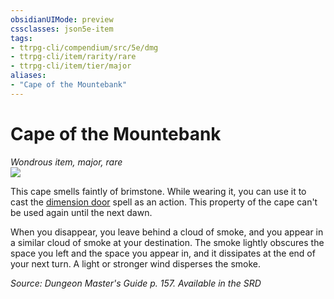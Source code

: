 ```yaml
---
obsidianUIMode: preview
cssclasses: json5e-item
tags:
- ttrpg-cli/compendium/src/5e/dmg
- ttrpg-cli/item/rarity/rare
- ttrpg-cli/item/tier/major
aliases: 
- "Cape of the Mountebank"
---
```

# Cape of the Mountebank
*Wondrous item, major, rare*  
![](/3-Mechanics/CLI/Compendium/items/img/cape-of-the-mountebank.webp#right)


This cape smells faintly of brimstone. While wearing it, you can use it to cast the [dimension door](/3-Mechanics/CLI/Compendium/spells/dimension-door.md) spell as an action. This property of the cape can't be used again until the next dawn.

When you disappear, you leave behind a cloud of smoke, and you appear in a similar cloud of smoke at your destination. The smoke lightly obscures the space you left and the space you appear in, and it dissipates at the end of your next turn. A light or stronger wind disperses the smoke.

*Source: Dungeon Master's Guide p. 157. Available in the <span title='Systems Reference Document (5.1)'>SRD</span>*